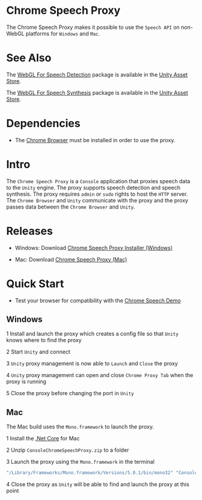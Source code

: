 # Chrome Speech Proxy

The Chrome Speech Proxy makes it possible to use the `Speech API` on non-WebGL platforms for `Windows` and `Mac`.

# See Also

The [WebGL For Speech Detection](https://github.com/tgraupmann/UnityWebGLSpeechDetection) package is available in the [Unity Asset Store](https://www.assetstore.unity3d.com/en/#!/content/81076).

The [WebGL For Speech Synthesis](https://github.com/tgraupmann/UnityWebGLSpeechSynthesis) package is available in the [Unity Asset Store](https://www.assetstore.unity3d.com/en/#!/content/81861).

# Dependencies

* The [Chrome Browser](https://www.google.com/chrome/) must be installed in order to use the proxy.

# Intro

The `Chrome Speech Proxy` is a `Console` application that proxies speech data to the `Unity` engine.
The proxy supports speech detection and speech synthesis.
The proxy requires `admin` or `sudo` rights to host the `HTTP` server.
The `Chrome Browser` and `Unity` communicate with the proxy and the proxy passes data between the `Chrome Browser` and `Unity`.

# Releases

* Windows: Download [Chrome Speech Proxy Installer (Windows)](https://github.com/tgraupmann/ConsoleChromeSpeechProxy/releases/tag/1.0)

* Mac: Download [Chrome Speech Proxy (Mac)](https://github.com/tgraupmann/ConsoleChromeSpeechProxy/releases/tag/1.0-Mac)

# Quick Start

* Test your browser for compatibility with the [Chrome Speech Demo](https://www.google.com/intl/en/chrome/demos/speech.html)

## Windows

1 Install and launch the proxy which creates a config file so that `Unity` knows where to find the proxy

2 Start `Unity` and connect

3 `Unity` proxy management is now able to `Launch` and `Close` the proxy

4 `Unity` proxy management can open and close `Chrome Proxy Tab` when the proxy is running

5 Close the proxy before changing the port in `Unity`

## Mac

The Mac build uses the `Mono.framework` to launch the proxy.

1 Install the [.Net Core](https://www.microsoft.com/net/core) for Mac

2 Unzip `ConsoleChromeSpeechProxy.zip` to a folder

3 Launch the proxy using the `Mono.framework` in the terminal

```bash
"/Library/Frameworks/Mono.framework/Versions/5.0.1/bin/mono32" "ConsoleChromeSpeechProxy.exe"
```

4 Close the proxy as `Unity` will be able to find and launch the proxy at this point
